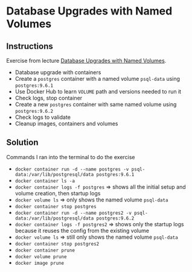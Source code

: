 # Database Upgrades with Named Volumes

## Instructions

Exercise from lecture [Database Upgrades with Named Volumes](https://www.udemy.com/course/docker-mastery/learn/lecture/6775726#overview).

- Database upgrade with containers
- Create a `postgres` container with a named volume `psql-data` using `postgres:9.6.1`
- Use Docker Hub to learn `VOLUME` path and versions needed to run it
- Check logs, stop container
- Create a new `postgres` container with same named volume using `postgres:9.6.2`
- Check logs to validate
- Cleanup images, containers and volumes

## Solution

Commands I ran into the terminal to do the exercise

- `docker container run -d --name postgres -v psql-data:/var/lib/postgresql/data postgres:9.6.1`
- `docker container ls -a`
- `docker container logs -f postgres` => shows all the initial setup and volume creation, then startup logs
- `docker volume ls` => only shows the named volume `psql-data`
- `docker container stop postgres`
- `docker container run -d --name postgres2 -v psql-data:/var/lib/postgresql/data postgres:9.6.2`
- `docker container logs -f postgres2` => shows only the startup logs because it reuses the config from the existing volume
- `docker volume ls` => still only shows the named volume `psql-data`
- `docker container stop postgres2`
- `docker container prune`
- `docker volume prune`
- `docker image prune`
